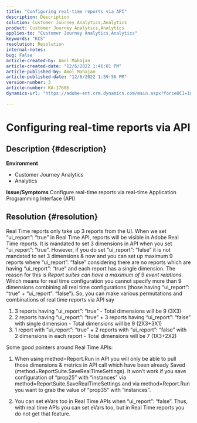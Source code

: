 ```yaml
---
title: "Configuring real-time reports via API"
description: Description
solution: Customer Journey Analytics,Analytics
product: Customer Journey Analytics,Analytics
applies-to: "Customer Journey Analytics,Analytics"
keywords: "KCS"
resolution: Resolution
internal-notes: 
bug: False
article-created-by: Amol Mahajan
article-created-date: "12/6/2022 1:46:01 PM"
article-published-by: Amol Mahajan
article-published-date: "12/6/2022 1:59:56 PM"
version-number: 3
article-number: KA-17606
dynamics-url: "https://adobe-ent.crm.dynamics.com/main.aspx?forceUCI=1&pagetype=entityrecord&etn=knowledgearticle&id=0b6cb14f-6c75-ed11-81aa-6045bd006e5a"

---
```

# Configuring real-time reports via API

## Description {#description}

<b>Environment</b>
- Customer Journey Analytics
- Analytics



<b>Issue/Symptoms</b>
Configure real-time reports via real-time Application Programming Interface (API)


## Resolution {#resolution}


Real Time reports only take up 3 reports from the UI.
When we set “ui_report”: “true” in Real Time API, reports will be visible in Adobe Real Time reports. It is mandated to set 3 dimensions in API when you set “ui_report”: “true”.
However, if you do set “ui_report”: “false” it is not mandated to set 3 dimensions & now and you can set up maximum 9 reports where “ui_report”: “false” considering there are no reports which are having “ui_report”: “true” and each report has a single dimension.
The reason for this is *Report suites can have a maximum of 9 event relations.* Which means for real time configuration you cannot specify more than 9 dimensions combining all real time configurations (those having “ui_report”: “true” + “ui_report”: “false”).
So, you can make various permutations and combinations of real time reports via API say

1. 3 reports having “ui_report”: “true” - Total dimensions will be 9 (3X3)
2. 2 reports having “ui_report”: “true” + 3 reports having “ui_report”: “false” with single dimension - Total dimensions will be 9 (2X3+3X1)
3. 1 report with “ui_report”: “true” + 2 reports with “ui_report”: “false” with 2 dimensions in each report - Total dimensions will be 7 (1X3+2X2)


Some good pointers around Real Time APIs:

1. When using method=Report.Run in API you will only be able to pull those dimensions & metrics in API call which have been already Saved (method=ReportSuite.SaveRealTimeSettings). It won’t work if you save configuration of “prop25” with “instances” via method=ReportSuite.SaveRealTimeSettings and via method=Report.Run you want to grab the value of “prop35” with “instances”.

    
2. You can set eVars too in Real Time APIs when “ui_report”: “false”. Thus, with real time APIs you can set eVars too, but in Real Time reports you do not get that feature.

